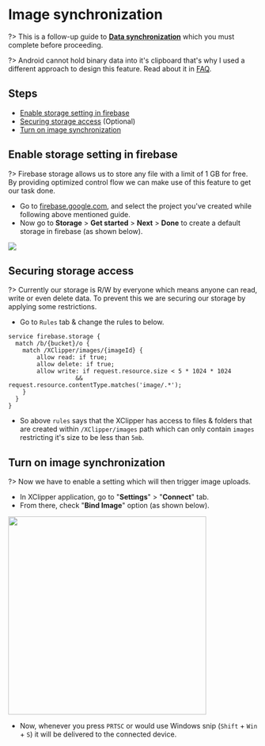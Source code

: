 # Image synchronization

?> This is a follow-up guide to [**Data synchronization**](https://github.com/KaustubhPatange/XClipper/wiki/Data-Synchronization) which you must complete before proceeding.

?> Android cannot hold binary data into it's clipboard that's why I used a different approach to design this feature. Read about it in [FAQ](https://github.com/KaustubhPatange/XClipper/wiki/FAQs#q-why-does-xclipper-does-not-synchronize-files--images-to-the-device).

## Steps <!-- {docsify-ignore} -->

- [Enable storage setting in firebase](#enable-storage-setting-in-firebase)
- [Securing storage access](#securing-storage-access) (Optional)
- [Turn on image synchronization](#turn-on-image-synchronization)

## Enable storage setting in firebase

?> Firebase storage allows us to store any file with a limit of 1 GB for free. By providing optimized control flow we can make use of this feature to get our task done.

- Go to [firebase.google.com](https://firebase.google.com), and select the project you've created while following above mentioned guide.
- Now go to **Storage** > **Get started** > **Next** > **Done** to create a default storage in firebase (as shown below).

![](https://androdevkit.files.wordpress.com/2020/10/storage.gif)

## Securing storage access

?> Currently our storage is R/W by everyone which means anyone can read, write or even delete data. To prevent this we are securing our storage by applying some restrictions.

- Go to `Rules` tab & change the rules to below.

```less
service firebase.storage {
  match /b/{bucket}/o {
    match /XClipper/images/{imageId} {
    	allow read: if true;
        allow delete: if true;
    	allow write: if request.resource.size < 5 * 1024 * 1024
                   && request.resource.contentType.matches('image/.*');
    }
  }
}
```

- So above `rules` says that the XClipper has access to files & folders that are created within `/XClipper/images` path which can only contain `images` restricting it's size to be less than `5mb`.

## Turn on image synchronization

?> Now we have to enable a setting which will then trigger image uploads.

- In XClipper application, go to "**Settings**" > "**Connect**" tab.
- From there, check "**Bind Image**" option (as shown below).

<img src="https://androdevkit.files.wordpress.com/2020/10/storage-4-1.png" height="400px"/>

- Now, whenever you press `PRTSC` or would use Windows snip (`Shift` + `Win` + `S`) it will be delivered to the connected device.
